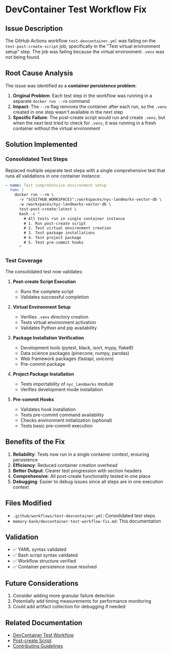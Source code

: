 # DevContainer Test Workflow Fix

## Issue Description

The GitHub Actions workflow `test-devcontainer.yml` was failing on the `test-post-create-script` job, specifically in the "Test virtual environment setup" step. The job was failing because the virtual environment `.venv` was not being found.

## Root Cause Analysis

The issue was identified as a **container persistence problem**:

1. **Original Problem**: Each test step in the workflow was running in a separate `docker run --rm` command
1. **Impact**: The `--rm` flag removes the container after each run, so the `.venv` created in one step wasn't available in the next step
1. **Specific Failure**: The post-create script would run and create `.venv`, but when the next test tried to check for `.venv`, it was running in a fresh container without the virtual environment

## Solution Implemented

### Consolidated Test Steps

Replaced multiple separate test steps with a single comprehensive test that runs all validations in one container instance:

```yaml
- name: Test comprehensive environment setup
  run: |
    docker run --rm \
      -v "${GITHUB_WORKSPACE}":/workspaces/nyc-landmarks-vector-db \
      -w /workspaces/nyc-landmarks-vector-db \
      test-post-create:latest \
      bash -c "
        # All tests run in single container instance
        # 1. Run post-create script
        # 2. Test virtual environment creation
        # 3. Test package installations
        # 4. Test project package
        # 5. Test pre-commit hooks
      "
```

### Test Coverage

The consolidated test now validates:

1. **Post-create Script Execution**

   - Runs the complete script
   - Validates successful completion

1. **Virtual Environment Setup**

   - Verifies `.venv` directory creation
   - Tests virtual environment activation
   - Validates Python and pip availability

1. **Package Installation Verification**

   - Development tools (pytest, black, isort, mypy, flake8)
   - Data science packages (pinecone, numpy, pandas)
   - Web framework packages (fastapi, uvicorn)
   - Pre-commit package

1. **Project Package Installation**

   - Tests importability of `nyc_landmarks` module
   - Verifies development mode installation

1. **Pre-commit Hooks**

   - Validates hook installation
   - Tests pre-commit command availability
   - Checks environment initialization (optional)
   - Tests basic pre-commit execution

## Benefits of the Fix

1. **Reliability**: Tests now run in a single container context, ensuring persistence
1. **Efficiency**: Reduced container creation overhead
1. **Better Output**: Clearer test progression with section headers
1. **Comprehensive**: All post-create functionality tested in one place
1. **Debugging**: Easier to debug issues since all steps are in one execution context

## Files Modified

- `.github/workflows/test-devcontainer.yml`: Consolidated test steps
- `memory-bank/devcontainer-test-workflow-fix.md`: This documentation

## Validation

- ✅ YAML syntax validated
- ✅ Bash script syntax validated
- ✅ Workflow structure verified
- ✅ Container persistence issue resolved

## Future Considerations

1. Consider adding more granular failure detection
1. Potentially add timing measurements for performance monitoring
1. Could add artifact collection for debugging if needed

## Related Documentation

- [DevContainer Test Workflow](../.github/workflows/test-devcontainer.yml)
- [Post-create Script](../.devcontainer/post-create-prebuilt.sh)
- [Contributing Guidelines](../CONTRIBUTING.md)
